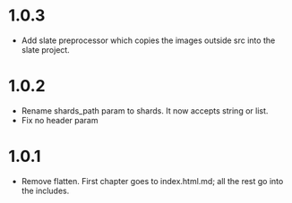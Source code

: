 # 1.0.3

- Add slate preprocessor which copies the images outside src into the slate project.

# 1.0.2

- Rename shards_path param to shards. It now accepts string or list.
- Fix no header param

# 1.0.1

-    Remove flatten. First chapter goes to index.html.md; all the rest go into the includes.